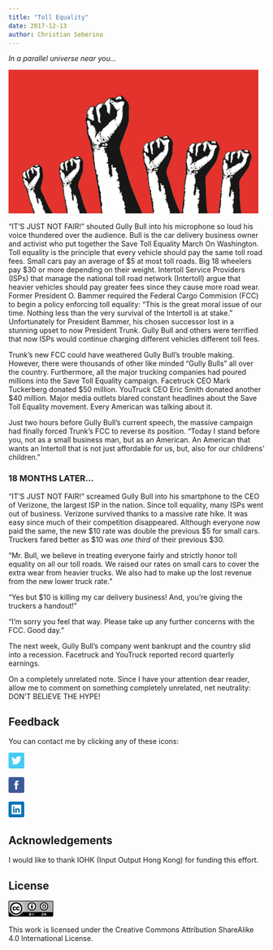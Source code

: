 ```yaml
---
title: "Toll Equality"
date: 2017-12-13
author: Christian Seberino
---
```


*In a parallel universe near you…*

![](./1-P6CLWuMfa0W6Evt0CZt8w.png)

“IT’S JUST NOT FAIR!” shouted Gully Bull into his microphone so loud his voice
thundered over the audience. Bull is the car delivery business owner and
activist who put together the Save Toll Equality March On Washington. Toll
equality is the principle that every vehicle should pay the same toll road fees.
Small cars pay an average of &dollar;5 at most toll roads. Big 18 wheelers pay
&dollar;30 or
more depending on their weight. Intertoll Service Providers (ISPs) that manage
the national toll road network (Intertoll) argue that heavier vehicles should
pay greater fees since they cause more road wear. Former President O. Bammer
required the Federal Cargo Commision (FCC) to begin a policy enforcing toll
equality: “This is the great moral issue of our time. Nothing less than the very
survival of the Intertoll is at stake.” Unfortunately for President Bammer, his
chosen successor lost in a stunning upset to now President Trunk. Gully Bull and
others were terrified that now ISPs would continue charging different vehicles
different toll fees.

Trunk’s new FCC could have weathered Gully Bull’s trouble making. However, there
were thousands of other like minded “Gully Bulls” all over the country.
Furthermore, all the major trucking companies had poured millions into the Save
Toll Equality campaign. Facetruck CEO Mark Tuckerberg donated &dollar;50
million.
YouTruck CEO Eric Smith donated another &dollar;40 million. Major media outlets
blared
constant headlines about the Save Toll Equality movement. Every American was
talking about it.

Just two hours before Gully Bull’s current speech, the massive campaign had
finally forced Trunk’s FCC to reverse its position. “Today I stand before you,
not as a small business man, but as an American. An American that wants an
Intertoll that is not just affordable for us, but, also for our childrens’
children.”

### 18 MONTHS LATER…

“IT’S JUST NOT FAIR!” screamed Gully Bull into his smartphone to the CEO of
Verizone, the largest ISP in the nation. Since toll equality, many ISPs went out
of business. Verizone survived thanks to a massive rate hike. It was easy since
much of their competition disappeared. Although everyone now paid the same, the
new &dollar;10 rate was double the previous &dollar;5 for small cars. Truckers
fared better as
&dollar;10 was *one third* of their previous &dollar;30.

“Mr. Bull, we believe in treating everyone fairly and strictly honor toll
equality on all our toll roads. We raised our rates on small cars to cover the
extra wear from heavier trucks. We also had to make up the lost revenue from the
new lower truck rate.”

“Yes but &dollar;10 is killing my car delivery business! And, you’re giving the
truckers a handout!”

“I’m sorry you feel that way. Please take up any further concerns with the FCC.
Good day.”

The next week, Gully Bull’s company went bankrupt and the country slid into a
recession. Facetruck and YouTruck reported record quarterly earnings.

On a completely unrelated note. Since I have your attention dear reader, allow
me to comment on something completely unrelated, net neutrality: DON’T BELIEVE
THE HYPE!

## Feedback

You can contact me by clicking any of these icons:

![](./0eoFC6QOWZ--bCngK.png)

![](./0i3CwTFEKUnKYHMf0.png)

![](./0HQj6HSHxE7pkIBjk.png)

## Acknowledgements

I would like to thank IOHK (Input Output Hong Kong) for funding this effort.

## License

![](./0hocpUZXBcjzNJeQ2.png)

This work is licensed under the Creative Commons Attribution ShareAlike 4.0
International License. 
